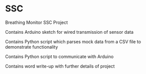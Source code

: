 # SSC
Breathing Monitor SSC Project

Contains Arduino sketch for wired transmission of sensor data

Contains Python script which parses mock data from a CSV file to demonstrate functionality

Contains Python script to communicate with Arduino

Contains word write-up with further details of project
